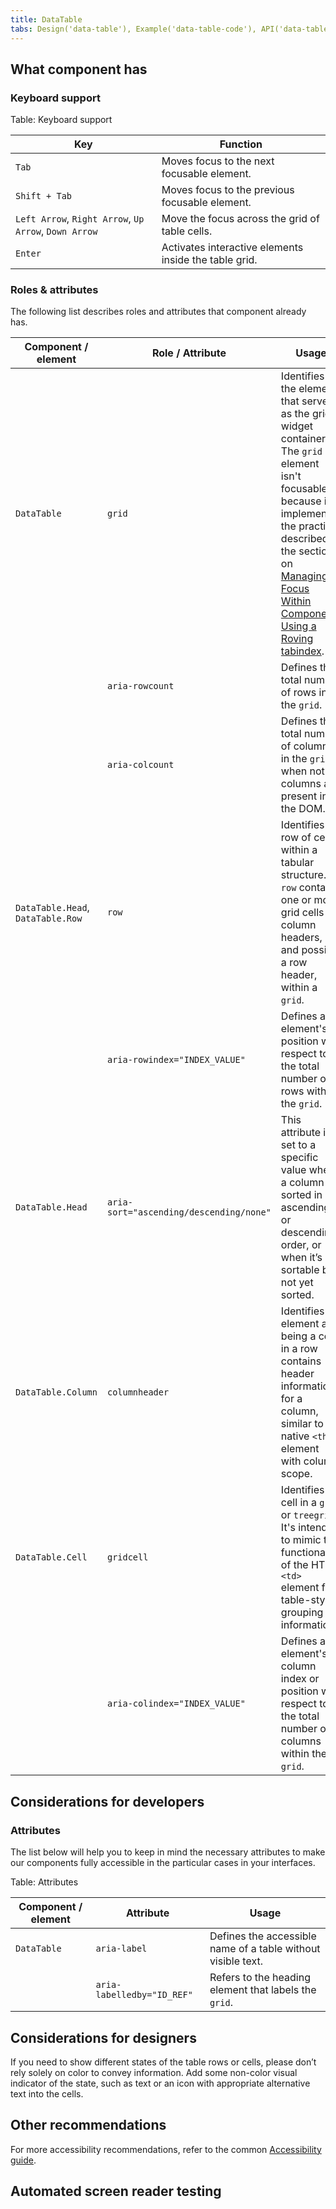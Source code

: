 ```yaml
---
title: DataTable
tabs: Design('data-table'), Example('data-table-code'), API('data-table-api'), A11y('data-table-a11y'),  Changelog('data-table-changelog')
---
```


## What component has

### Keyboard support

Table: Keyboard support

| Key                                                   | Function                                              |
| ----------------------------------------------------- | ----------------------------------------------------- |
| `Tab`                                                 | Moves focus to the next focusable element.            |
| `Shift + Tab`                                         | Moves focus to the previous focusable element.        |
| `Left Arrow`, `Right Arrow`, `Up Arrow`, `Down Arrow` | Move the focus across the grid of table cells.        |
| `Enter`                                               | Activates interactive elements inside the table grid. |

### Roles & attributes

The following list describes roles and attributes that component already has.

| Component / element               | Role / Attribute                        | Usage                                                                                                                                                                                                                                                                                                             |
| --------------------------------- | --------------------------------------- | ----------------------------------------------------------------------------------------------------------------------------------------------------------------------------------------------------------------------------------------------------------------------------------------------------------------- |
| `DataTable`                       | `grid`                                  | Identifies the element that serves as the grid widget container. The `grid` element isn't focusable because it implements the practice described in the section on [Managing Focus Within Components Using a Roving tabindex](https://www.w3.org/WAI/ARIA/apg/practices/keyboard-interface/#kbd_roving_tabindex). |
|                                   | `aria-rowcount`                         | Defines the total number of rows in the `grid`.                                                                                                                                                                                                                                                                   |
|                                   | `aria-colcount`                         | Defines the total number of columns in the `grid` when not all columns are present in the DOM.                                                                                                                                                                                                                    |
| `DataTable.Head`, `DataTable.Row` | `row`                                   | Identifies a row of cells within a tabular structure. A `row` contains one or more grid cells or column headers, and possibly a row header, within a `grid`.                                                                                                                                                      |
|                                   | `aria-rowindex="INDEX_VALUE"`           | Defines an element's position with respect to the total number of rows within the `grid`.                                                                                                                                                                                                                         |
| `DataTable.Head`                  | `aria-sort="ascending/descending/none"` | This attribute is set to a specific value when a column is sorted in ascending or descending order, or when it’s sortable but not yet sorted.                                                                                                                                                                     |
| `DataTable.Column`                | `columnheader`                          | Identifies an element as being a cell in a row contains header information for a column, similar to the native `<th>` element with column scope.                                                                                                                                                                  |
| `DataTable.Cell`                  | `gridcell`                              | Identifies a cell in a `grid` or `treegrid`. It's intended to mimic the functionality of the HTML `<td>` element for table-style grouping of information.                                                                                                                                                         |
|                                   | `aria-colindex="INDEX_VALUE"`           | Defines an element's column index or position with respect to the total number of columns within the `grid`.                                                                                                                                                                                                      |

## Considerations for developers

### Attributes

The list below will help you to keep in mind the necessary attributes to make our components fully accessible in the particular cases in your interfaces.

Table: Attributes

| Component / element | Attribute                  | Usage                                                        |
| ------------------- | -------------------------- | ------------------------------------------------------------ |
| `DataTable`         | `aria-label`               | Defines the accessible name of a table without visible text. |
|                     | `aria-labelledby="ID_REF"` | Refers to the heading element that labels the `grid`.        |

## Considerations for designers

If you need to show different states of the table rows or cells, please don’t rely solely on color to convey information. Add some non-color visual indicator of the state, such as text or an icon with appropriate alternative text into the cells.

## Other recommendations

For more accessibility recommendations, refer to the common [Accessibility guide](/core-principles/a11y/a11y).

## Automated screen reader testing

<!--@include: ./data-table-a11y-report.md-->

